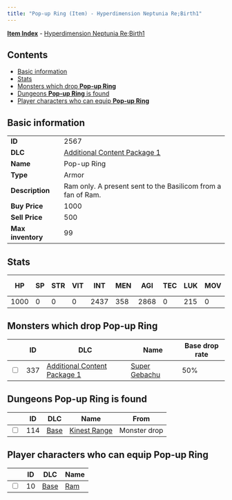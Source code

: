 ```yaml
---
title: "Pop-up Ring (Item) - Hyperdimension Neptunia Re;Birth1"
---
```


[**Item Index**](/neptunia/rb1/item/index.html) - [Hyperdimension Neptunia Re;Birth1](/neptunia/rb1)

## Contents

- [Basic information](#basic-information)
- [Stats](#stats)
- [Monsters which drop **Pop-up Ring**](#monsters-which-drop-pop-up-ring)
- [Dungeons **Pop-up Ring** is found](#dungeons-pop-up-ring-is-found)
- [Player characters who can equip **Pop-up Ring**](#player-characters-who-can-equip-pop-up-ring)

## Basic information

|   |   |
| -- | -- |
| **ID** | 2567 |
| **DLC** | [Additional Content Package 1](/neptunia/rb1/dlc/10-pack1.html) |
| **Name** | Pop-up Ring |
| **Type** | Armor |
| **Description** | Ram only. A present sent to the Basilicom from a fan of Ram. |
| **Buy Price** | 1000 |
| **Sell Price** | 500 |
| **Max inventory** | 99 |

## Stats

| HP | SP | STR | VIT | INT | MEN | AGI | TEC | LUK | MOV | Fire res. | Ice res. | Wind res. | Lightning res. |
| -- | -- | --- | --- | --- | --- | --- | --- | --- | --- | --------- | -------- | --------- | -------------- |
| 1000 | 0 | 0 | 0 | 2437 | 358 | 2868 | 0 | 215 | 0 | 0 | 0 | 0 | 0 |

## Monsters which drop **Pop-up Ring**

|    | ID | DLC | Name | Base drop rate |
| -- | -- | --- | ---- | -------------- |
| <input type="checkbox" id="rb1-monster-10-337" class="trackbox" /> | 337 | [Additional Content Package 1](/neptunia/rb1/dlc/10-pack1.html) | [Super Gebachu](/neptunia/rb1/monster/10-337-super-gebachu.html) | 50% |

## Dungeons **Pop-up Ring** is found

|    | ID | DLC | Name | From |
| -- | -- | --- | ---- | ---- |
| <input type="checkbox" id="rb1-dungeon-1-114" class="trackbox" /> | 114 | [Base](/neptunia/rb1/dlc/1-base.html) | [Kinest Range](/neptunia/rb1/dungeon/1-114-kinest-range.html) | Monster drop |

## Player characters who can equip **Pop-up Ring**

|    | ID | DLC | Name |
| -- | -- | --- | ---- |
| <input type="checkbox" id="rb1-player-1-10" class="trackbox" /> | 10 | [Base](/neptunia/rb1/dlc/1-base.html) | [Ram](/neptunia/rb1/player/1-10-ram.html) |